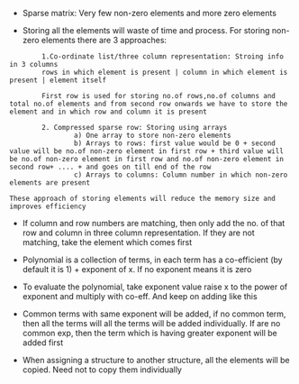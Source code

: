 * Sparse matrix: Very few non-zero elements and more zero elements

* Storing all the elements will waste of time and process. For storing non-zero elements there are 3 approaches:
```
        1.Co-ordinate list/three column representation: Stroing info in 3 columns
        rows in which element is present | column in which element is present | element itself

        First row is used for storing no.of rows,no.of columns and total no.of elements and from second row onwards we have to store the element and in which row and column it is present

        2. Compressed sparse row: Storing using arrays
                a) One array to store non-zero elements
                b) Arrays to rows: first value would be 0 + second value will be no.of non-zero element in first row + third value will be no.of non-zero element in first row and no.of non-zero element in second row+ .... + and goes on till end of the row
                c) Arrays to columns: Column number in which non-zero elements are present

These approach of storing elements will reduce the memory size and improves efficiency
```

* If column and row numbers are matching, then only add the no. of that row and column in three column representation. If they are not matching, take the element which comes first

* Polynomial is a collection of terms, in each term has a co-efficient (by default it is 1) + exponent of x. If no exponent means it is zero

* To evaluate the polynomial, take exponent value raise x to the power of exponent and multiply with co-eff. And keep on adding like this

* Common terms with same exponent will be added, if no common term, then all the terms will all the terms will be added individually. If are no common exp, then the term which is having greater exponent will be added first

* When assigning a structure to another structure, all the elements will be copied. Need not to copy them individually


